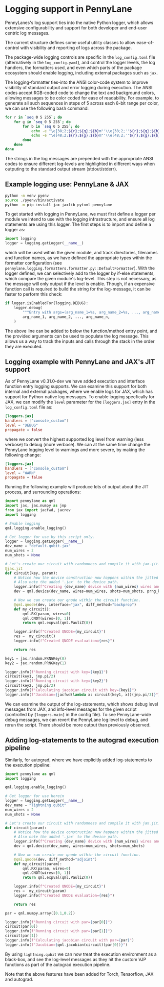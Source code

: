 # Logging support in PennyLane

PennyLanes's log support ties into the native Python logger, which allows extensive configurability and support for both developer and end-user centric log messages.

The current structure defines some useful utility classes to allow ease-of-control with visibility and reporting of logs across the package.


The package-wide logging controls are specific in the `log_config.toml` file (alternatively in the `log_config.yaml`), and control the logger levels, the log handlers, the formatters used, and even which parts of the package ecosystem should enable logging, including external packages such as `jax`.




The logging-formatter ties-into the ANSI color-code system to improve visibility of standard output and error logging during execution. The ANSI codes accept RGB-coded code to change the text and background colors, allowing messages to be color coded for ease of readability. For example, to generate all such sequences in steps of 5 across each 8-bit range per color, we can use the following bash command:

```bash
for r in `seq 0 5 255`; do
    for g in `seq 0 5 255`; do
        for b in `seq 0 5 255`; do
            echo -e "\e[38;2;${r};${g};${b}m"'\\e[38;2;'"${r};${g};${b}"m" FOREGROUND\e[0m"
            echo -e "\e[48;2;${r};${g};${b}m"'\\e[48;2;'"${r};${g};${b}"m" FOREGROUND\e[0m"
        done
    done
done
```
The strings in the log messages are prepended with the appropriate ANSI codes to ensure different log-levels are highlighted in different ways when outputing to the standard output stream (stdout/stderr).

## Example logging use: PennyLane & JAX

```bash
python -m venv pyenv
source ./pyenv/bin/activate
python -m pip install jax jaxlib pytoml pennylane
```

To get started with logging in PennyLane, we must first define a logger per module we intend to use with the logging infrastructure, and ensure all log statements are using this logger. The first steps is to import and define a logger as:

```python
import logging
logger = logging.getLogger(__name__)
```
which will be used within the given module, and track directories, filenames and function names, as we have defined the appropriate types within the formatter configuration (see `pennylane.logging.formatters.formatter.py::DefaultFormatter`). With the logger defined, we can selectively add to the logger by if-else statements, which compare the given module's log-level. This step is not necessary, as the message will only output if the level is enable. Though, if an expensive function call is required to build the string for the log-message, it can be faster to perform this check:

```python
if logger.isEnabledFor(logging.DEBUG):
    logger.debug(
        """Entry with args=(arg_name_1=%s, arg_name_2=%s, ..., arg_name_n=%s)""",
        arg_name_1, arg_name_2, ..., arg_name_n,
    )
```
The above line can be added to below the function/method entry point, and the provided arguments can be used to populate the log message. This allows us a way to track the inputs and calls through the stack in the order they are executed.

## Logging example with PennyLane and JAX's JIT support

As of PennyLane v0.31.0-dev we have added execution and interface function entry logging supports. We can examine this support for both internal and external packages, where we enable logs for JAX, which has support for Python-native log messages. To enable logging specfically for JAX, we can modify the `level` parameter for the `[loggers.jax]` entry in the `log_config.toml` file as:

```toml
[loggers.jax]
handlers = ["console_custom"]
level = "DEBUG"
propagate = false
```
where we convert the highest supported log level from warning (less verbose) to debug (more verbose). We can at the same time change the PennyLane logging level to warnings and more severe, by making the following change:

```toml
[loggers.jax]
handlers = ["console_custom"]
level = "WARN"
propagate = false
```

Running the following example will produce lots of output about the JIT process, and surrounding operations:

```python
import pennylane as qml
import jax, jax.numpy as jnp
from jax import jacfwd, jacrev
import logging

# Enable logging
qml.logging.enable_logging()

# Get logger for use by this script only.
logger = logging.getLogger(__name__)
dev_name = "default.qubit.jax"
num_wires = 2
num_shots = None

# Let's create our circuit with randomness and compile it with jax.jit.
@jax.jit
def circuit(key, param):
    # Notice how the device construction now happens within the jitted method.
    # Also note the added '.jax' to the device path.
    logger.info(f"Creating {dev_name} device with {num_wires} wires and {num_shots} shots with {key} PNRG")
    dev = qml.device(dev_name, wires=num_wires, shots=num_shots, prng_key=key)

    # Now we can create our qnode within the circuit function.
    @qml.qnode(dev, interface="jax", diff_method="backprop")
    def my_circuit():
        qml.RX(param, wires=0)
        qml.CNOT(wires=[0, 1])
        return qml.expval(qml.PauliZ(0))

    logger.info(f"Created QNODE={my_circuit}")
    res =  my_circuit()
    logger.info(f"Created QNODE evaluation={res}")

    return res

key1 = jax.random.PRNGKey(0)
key2 = jax.random.PRNGKey(1)

logger.info(f"Running circuit with key={key1}")
circuit(key1, jnp.pi/2)
logger.info(f"Running circuit with key={key2}")
circuit(key2, jnp.pi/2)
logger.info(f"Calculating jacobian circuit with key={key1}")
logger.info(f"Jacobian={jacfwd(lambda x: circuit(key1, x))(jnp.pi/3)}")
```

We can examine the output of the log-statements, which shows debug level messages from JAX, and info-level messages for the given script (controlled by `[loggers.main]` in the config file). To see PennyLane-wide debug messages, we can revert the PennyLane log level to debug, and rerun the script. There should be more output than previously observed.

## Adding log-statements to the autograd execution pipeline

Similarly, for autograd, where we have explicitly added log-statements to the execution pipeline:
```python
import pennylane as qml
import logging

qml.logging.enable_logging()

# Get logger for use herein
logger = logging.getLogger(__name__)
dev_name = "lightning.qubit"
num_wires = 2
num_shots = None

# Let's create our circuit with randomness and compile it with jax.jit.
def circuit(param):
    # Notice how the device construction now happens within the jitted method.
    # Also note the added '.jax' to the device path.
    logger.info(f"Creating {dev_name} device with {num_wires} wires and {num_shots} shots")
    dev = qml.device(dev_name, wires=num_wires, shots=num_shots)

    # Now we can create our qnode within the circuit function.
    @qml.qnode(dev, diff_method="adjoint")
    def my_circuit(param):
        qml.RX(param, wires=0)
        qml.CNOT(wires=[0, 1])
        return qml.expval(qml.PauliZ(0))

    logger.info(f"Created QNODE={my_circuit}")
    res =  my_circuit(param)
    logger.info(f"Created QNODE evaluation={res}")

    return res

par = qml.numpy.array([0.1,0.2])

logger.info(f"Running circuit with par={par[0]}")
circuit(par[0])
logger.info(f"Running circuit with par={par[1]}")
circuit(par[1])
logger.info(f"Calculating jacobian circuit with par={par}")
logger.info(f"Jacobian={qml.jacobian(circuit)(par[0])}")
```

By using `lightning.qubit` we can now treat the execution environment as a black-box, and see the log-level messages as they hit the custom VJP functions as part of the autograd execution pipeline.

Note that the above features have been added for Torch, Tensorflow, JAX and autograd.